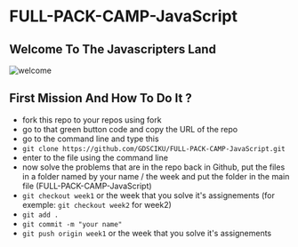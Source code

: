 # FULL-PACK-CAMP-JavaScript
## Welcome To The Javascripters Land 

![welcome](https://media0.giphy.com/media/w9lNTF0PwuF6HAcRN9/giphy.gif?cid=ecf05e47swe48aoogtu6eqizbpa6ug49da0vf4pyy3o1dwnn&rid=giphy.gif&ct=g)

## First Mission And How To Do It ?
- fork this repo to your repos using fork
- go to that green button code and copy the URL of the repo
- go to the command line and type this
- `git clone https://github.com/GDSCIKU/FULL-PACK-CAMP-JavaScript.git`
- enter to the file using the command line
- now solve the problems that are in the repo back in Github, put the files in a folder named by your name / the week and put the folder in the main file (FULL-PACK-CAMP-JavaScript)
- `git checkout week1` or the week that you solve it's assignements (for exemple: `git checkout week2` for week2)
- `git add .`
- `git commit -m "your name"`
- `git push origin week1` or the week that you solve it's assignements
